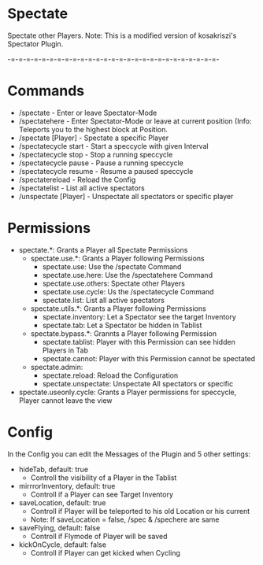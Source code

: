 # Spectate
Spectate other Players. Note: This is a modified version of kosakriszi's Spectator Plugin.

-=-=-=-=-=-=-=-=-=-=-=-=-=-=-=-=-=-=-=-=-=-=-=-=-=-=-=-

# Commands
- /spectate - Enter or leave Spectator-Mode
- /spectatehere - Enter Spectator-Mode or leave at current position (Info: Teleports you to the highest block at Position.
- /spectate [Player] - Spectate a specific Player
- /spectatecycle start <Seconds> - Start a speccycle with given Interval
- /spectatecycle stop - Stop a running speccycle
- /spectatecycle pause - Pause a running speccycle
- /spectatecycle resume - Resume a paused speccycle
- /spectatereload - Reload the Config
- /spectatelist - List all active spectators
- /unspectate [Player] - Unspectate all spectators or specific player

# Permissions
- spectate.*: Grants a Player all Spectate Permissions
	- spectate.use.*: Grants a Player following Permissions
		- spectate.use: Use the /spectate Command
		- spectate.use.here: Use the /spectatehere Command
		- spectate.use.others: Spectate other Players
		- spectate.use.cycle: Us the /spectatecycle Command
		- spectate.list: List all active spectators
	- spectate.utils.*: Grants a Player following Permissions
		- spectate.inventory: Let a Spectator see the target Inventory
		- spectate.tab: Let a Spectator be hidden in Tablist
	- spectate.bypass.*: Grannts a Player following Permission
		- spectate.tablist: Player with this Permission can see hidden Players in Tab
		- spectate.cannot: Player with this Permission cannot be spectated
	- spectate.admin:
		- spectate.reload: Reload the Configuration
		- spectate.unspectate: Unspectate All spectators or specific
- spectate.useonly.cycle: Grants a Player permissions for speccycle, Player cannot leave the view

# Config
In the Config you can edit the Messages of the Plugin and 5 other settings:

- hideTab, default: true
	- Controll the visibility of a Player in the Tablist
- mirrrorInventory, default: true
	- Controll if a Player can see Target Inventory
- saveLocation, default: true
	- Controll if Player will be teleported to his old Location or his current
	- Note: If saveLocation = false, /spec & /spechere are same
- saveFlying, default: false
	- Controll if Flymode of Player will be saved
- kickOnCycle, default: false
	- Controll if Player can get kicked when Cycling
